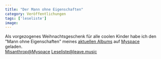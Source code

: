 ```yaml
---
title: "Der Mann ohne Eigenschaften"
category: Veröffentlichungen
tags: ['leseliste']
image: 
---
```


Als vorgezogenes Weihnachtsgeschenk für alle coolen Kinder habe ich den "Mann ohne Eigenschaften" meines [aktuellen Albums](/musik/leseliste) auf [Myspace](http://www.myspace.com/misantropolis) geladen.  
[Misanthrop@Myspace](http://www.myspace.com/misantropolis)
[Leseliste@leave.music](http://www.leavemusic.de/live/leavemusic/index.php?content=12&artikel_id=55)